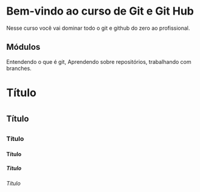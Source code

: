 # Bem-vindo ao curso de Git e Git Hub
Nesse curso você vai dominar todo o git e github do zero ao profissional.

## Módulos

Entendendo o que é git, Aprendendo sobre repositórios, trabalhando com branches.

# Título <h1>
## Título <h2>
### Título <h3>
#### Título <h4>
##### Titulo <h5>
###### Título <h6>
